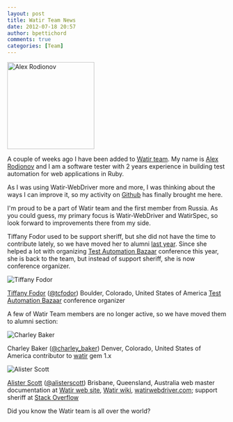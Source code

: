 ```yaml
---
layout: post
title: Watir Team News
date: 2012-07-18 20:57
author: bpettichord
comments: true
categories: [Team]
---
```

<a href="http://watir001.files.wordpress.com/2009/10/alex-rodionov.png"><img class="alignnone size-full wp-image-1288" title="Alex Rodionov" src="http://watir001.files.wordpress.com/2009/10/alex-rodionov.png" alt="Alex Rodionov" width="200" height="200" /></a>

A couple of weeks ago I have been added to <a href="http://watir.com/team/">Watir team</a>. My name is <a title="Alex Rodionov" href="https://twitter.com/p0deje" target="_blank">Alex Rodionov</a> and I am a software tester with 2 years experience in building test automation for web applications in Ruby.

As I was using Watir-WebDriver more and more, I was thinking about the ways I can improve it, so my activity on <a title="Github" href="https://github.com/p0deje" target="_blank">Github</a> has finally brought me here.

I'm proud to be a part of Watir team and the first member from Russia. As you could guess, my primary focus is Watir-WebDriver and WatirSpec, so look forward to improvements there from my side.

Tiffany Fodor used to be support sheriff, but she did not have the time to contribute lately, so we have moved her to alumni <a href="http://watir.com/2011/10/25/watir-team-news/">last year</a>. Since she helped a lot with organizing <a href="http://watir.com/test-automation-bazaar/">Test Automation Bazaar</a> conference this year, she is back to the team, but instead of support sheriff, she is now conference organizer.

<img title="Tiffany Fodor" src="https://watir001.files.wordpress.com/2009/10/tiffany.jpg" alt="Tiffany Fodor" />

<a href="http://tcfodor.wordpress.com/">Tiffany Fodor</a> (<a href="http://twitter.com/tcfodor">@tcfodor</a>)
Boulder, Colorado, United States of America
<a href="http://watir.com/test-automation-bazaar/">Test Automation Bazaar</a> conference organizer
&nbsp;

A few of Watir Team members are no longer active, so we have moved them to alumni section:

<img class="alignleft" title="Charley Baker" src="https://watir001.files.wordpress.com/2009/10/charley1.jpg" alt="Charley Baker" />

Charley Baker (<a href="http://twitter.com/charley_baker">@charley_baker</a>)
Denver, Colorado, United States of America
contributor to <a href="https://rubygems.org/gems/watir">watir</a> gem 1.x
&nbsp;

<img class="alignleft" title="Alister Scott" src="https://watir001.files.wordpress.com/2009/10/alister1.jpg" alt="Alister Scott" />

<a href="http://watirmelon.com/">Alister Scott</a> (<a href="http://twitter.com/alisterscott">@alisterscott</a>)
Brisbane, Queensland, Australia
web master
documentation at <a href="http://watir.com/">Watir web site</a>, <a href="http://wiki.openqa.org/display/WTR/Project+Home">Watir wiki</a>, <a href="http://watirwebdriver.com/">watirwebdriver.com</a>; support sheriff at <a href="http://stackoverflow.com/tags/watir">Stack Overflow</a>

Did you know the Watir team is all over the world?
